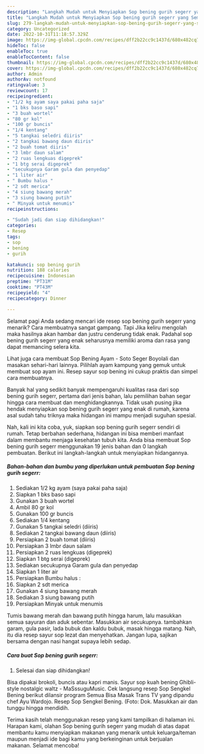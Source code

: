 ```yaml
---
description: "Langkah Mudah untuk Menyiapkan Sop bening gurih segerr yang Sempurna, Buat Buka Puasa Bisa Manjain Lidah"
title: "Langkah Mudah untuk Menyiapkan Sop bening gurih segerr yang Sempurna, Buat Buka Puasa Bisa Manjain Lidah"
slug: 279-langkah-mudah-untuk-menyiapkan-sop-bening-gurih-segerr-yang-sempurna-buat-buka-puasa-bisa-manjain-lidah
category: Uncategorized
date: 2022-10-31T11:18:57.329Z
image: https://img-global.cpcdn.com/recipes/dff2b22cc9c1437d/680x482cq70/sop-bening-gurih-segerr-foto-resep-utama.jpg
hideToc: false
enableToc: true
enableTocContent: false
thumbnail: https://img-global.cpcdn.com/recipes/dff2b22cc9c1437d/680x482cq70/sop-bening-gurih-segerr-foto-resep-utama.jpg
cover: https://img-global.cpcdn.com/recipes/dff2b22cc9c1437d/680x482cq70/sop-bening-gurih-segerr-foto-resep-utama.jpg
author: Admin
authorAv: notfound
ratingvalue: 3
reviewcount: 17
recipeingredient:
- "1/2 kg ayam saya pakai paha saja"
- "1 bks baso sapi"
- "3 buah wortel"
- "80 gr kol"
- "100 gr buncis"
- "1/4 kentang"
- "5 tangkai seledri diiris"
- "2 tangkai bawang daun diiris"
- "2 buah tomat diiris"
- "3 lmbr daun salam"
- "2 ruas lengkuas digeprek"
- "1 btg serai digeprek"
- "secukupnya Garam gula dan penyedap"
- "1 liter air"
- " Bumbu halus "
- "2 sdt merica"
- "4 siung bawang merah"
- "3 siung bawang putih"
- " Minyak untuk menumis"
recipeinstructions:

- "Sudah jadi dan siap dihidangkan!"
categories:
- Resep
tags:
- sop
- bening
- gurih

katakunci: sop bening gurih 
nutrition: 188 calories
recipecuisine: Indonesian
preptime: "PT31M"
cooktime: "PT43M"
recipeyield: "4"
recipecategory: Dinner

---
```



Selamat pagi Anda sedang mencari ide resep sop bening gurih segerr yang menarik? Cara membuatnya sangat gampang. Tapi Jika keliru mengolah maka hasilnya akan hambar dan justru cenderung tidak enak. Padahal sop bening gurih segerr yang enak seharusnya memiliki aroma dan rasa yang dapat memancing selera kita.


Lihat juga cara membuat Sop Bening Ayam - Soto Seger Boyolali dan masakan sehari-hari lainnya. Pilihlah ayam kampung yang gemuk untuk membuat sop ayam ini. Resep sayur sop bening ini cukup praktis dan simpel cara membuatnya.

Banyak hal yang sedikit banyak mempengaruhi kualitas rasa dari sop bening gurih segerr, pertama dari jenis bahan, lalu pemilihan bahan segar hingga cara membuat dan menghidangkannya. Tidak usah pusing jika hendak menyiapkan sop bening gurih segerr yang enak di rumah, karena asal sudah tahu triknya maka hidangan ini mampu menjadi suguhan spesial.


Nah, kali ini kita coba, yuk, siapkan sop bening gurih segerr sendiri di rumah. Tetap berbahan sederhana, hidangan ini bisa memberi manfaat dalam membantu menjaga kesehatan tubuh kita. Anda bisa membuat Sop bening gurih segerr menggunakan 19 jenis bahan dan 0 langkah pembuatan. Berikut ini langkah-langkah untuk menyiapkan hidangannya.

<!--inarticleads1-->

##### Bahan-bahan dan bumbu yang diperlukan untuk pembuatan Sop bening gurih segerr:

1. Sediakan 1/2 kg ayam (saya pakai paha saja)
1. Siapkan 1 bks baso sapi
1. Gunakan 3 buah wortel
1. Ambil 80 gr kol
1. Gunakan 100 gr buncis
1. Sediakan 1/4 kentang
1. Gunakan 5 tangkai seledri (diiris)
1. Sediakan 2 tangkai bawang daun (diiris)
1. Persiapkan 2 buah tomat (diiris)
1. Persiapkan 3 lmbr daun salam
1. Persiapkan 2 ruas lengkuas (digeprek)
1. Siapkan 1 btg serai (digeprek)
1. Sediakan secukupnya Garam gula dan penyedap
1. Siapkan 1 liter air
1. Persiapkan  Bumbu halus :
1. Siapkan 2 sdt merica
1. Gunakan 4 siung bawang merah
1. Sediakan 3 siung bawang putih
1. Persiapkan  Minyak untuk menumis


Tumis bawang merah dan bawang putih hingga harum, lalu masukkan semua sayuran dan aduk sebentar. Masukkan air secukupnya. tambahkan garam, gula pasir, lada bubuk dan kaldu bubuk, masak hingga matang. Nah, itu dia resep sayur sop lezat dan menyehatkan. Jangan lupa, sajikan bersama dengan nasi hangat supaya lebih sedap. 

<!--inarticleads2-->

##### Cara buat Sop bening gurih segerr:


1. Selesai dan siap dihidangkan!

Bisa dipakai brokoli, buncis atau kapri manis. Sayur sop kuah bening Ghibli-style nostalgic waltz - MaSssuguMusic. Cek langsung resep Sop Sengkel Bening berikut dilansir program Semua Bisa Masak Trans TV yang dipandu chef Ayu Wardojo. Resep Sop Sengkel Bening. (Foto: Dok. Masukkan air dan tunggu hingga mendidih. 

Terima kasih telah menggunakan resep yang kami tampilkan di halaman ini. Harapan kami, olahan Sop bening gurih segerr yang mudah di atas dapat membantu kamu menyiapkan makanan yang menarik untuk keluarga/teman maupun menjadi ide bagi kamu yang berkeinginan untuk berjualan makanan. Selamat mencoba!

